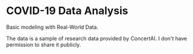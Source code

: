 # COVID-19 Data Analysis

Basic modeling with Real-World Data.

The data is a sample of research data provided by ConcertAI. I don't have permission to share it publicly.


